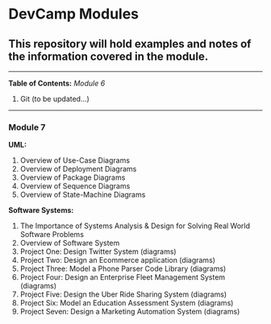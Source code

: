 # DevCamp Modules
## This repository will hold examples and notes of the information covered in the module.

---

**Table of Contents:**
*Module 6*
1. Git (to be updated...)

---

### Module 7 
**UML:**
1. Overview of Use-Case Diagrams
2. Overview of Deployment Diagrams
3. Overview of Package Diagrams
4. Overview of Sequence Diagrams
5. Overview of State-Machine Diagrams

**Software Systems:**
1. The Importance of Systems Analysis & Design for Solving Real 
    World Software Problems 
2.  Overview of Software System 
3. Project One: Design Twitter System (diagrams)
4. Project Two: Design an Ecommerce application (diagrams)
5. Project Three: Model a Phone Parser Code Library (diagrams)
6. Project Four: Design an Enterprise Fleet Management System (diagrams)
7. Project Five: Design the Uber Ride Sharing System (diagrams)
8. Project Six: Model an Education Assessment System (diagrams)
9. Project Seven: Design a Marketing Automation System (diagrams)






    